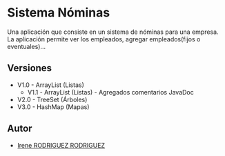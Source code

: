 # Sistema Nóminas
Una aplicación que consiste en un sistema de nóminas para una empresa. La aplicación permite ver los empleados, agregar empleados(fijos o eventuales)...

## Versiones
- V1.0 - ArrayList (Listas) 
    * V1.1 - ArrayList (Listas) - Agregados comentarios JavaDoc
- V2.0 - TreeSet (Árboles)
- V3.0 - HashMap (Mapas)

## Autor
- [Irene RODRIGUEZ RODRIGUEZ](https://github.com/irenerodrod)